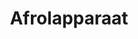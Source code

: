 ---
title: Afrolapparaat
description: Ons assortiment van afrolapparaten.
category: accessoires
details: ['Type: alle types Vario- en Legro snijders']
image: ['afrolapparaat_legro_snijder.jpg', 'afrolapparaat_vario_snijder.png']
---